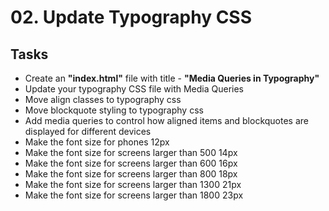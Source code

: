 # 02. Update Typography CSS

## Tasks
* Create an **"index.html"** file with title - **"Media Queries in Typography"**
* Update your typography CSS file with Media Queries
* Move align classes to typography css
* Move blockquote styling to typography css
* Add media queries to control how aligned items and blockquotes are displayed for different devices
* Make the font size for phones 12px
* Make the font size for screens larger than 500 14px
* Make the font size for screens larger than 600 16px
* Make the font size for screens larger than 800 18px
* Make the font size for screens larger than 1300 21px
* Make the font size for screens larger than 1800 23px
